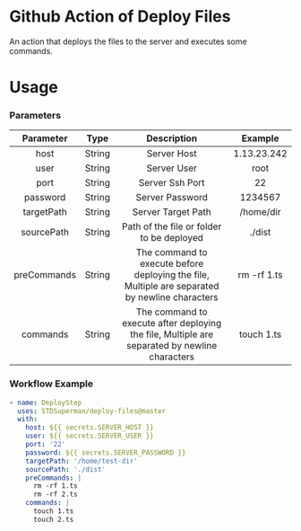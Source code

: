 # Github Action of Deploy Files

An action that deploys the files to the server and executes some commands.

# Usage

### Parameters


|  Parameter  |  Type  |                   Description                    |   Example   |
| :---------: | :----: | :----------------------------------------------: | :---------: |
|    host     | String |                   Server Host                    | 1.13.23.242 |
|    user     | String |                   Server User                    |    root     |
|    port     | String |                 Server Ssh Port                  |     22      |
|  password   | String |                 Server Password                  |   1234567   |
| targetPath  | String |                Server Target Path                |  /home/dir  |
| sourcePath  | String |    Path of the file or folder to be deployed     |   ./dist    |
| preCommands | String | The command to execute before deploying the file, Multiple are separated by newline characters | rm -rf 1.ts |
|  commands   | String | The command to execute after deploying the file, Multiple are separated by newline characters  | touch 1.ts  |



### Workflow Example

```yml
- name: DeployStep
  uses: STDSuperman/deploy-files@master
  with:
    host: ${{ secrets.SERVER_HOST }}
    user: ${{ secrets.SERVER_USER }}
    port: '22'
    password: ${{ secrets.SERVER_PASSWORD }}
    targetPath: '/home/test-dir'
    sourcePath: './dist'
    preCommands: |
      rm -rf 1.ts
      rm -rf 2.ts
    commands: |
      touch 1.ts
      touch 2.ts
```

